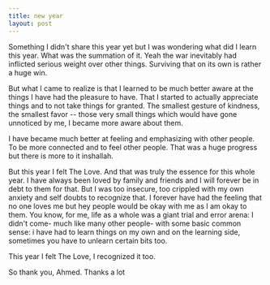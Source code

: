 ```yaml
---
title: new year
layout: post
---
```



Something I didn't share this year yet but I was wondering what did I learn this year. What was the summation of it. Yeah the war inevitably had inflicted serious weight over other things. Surviving that on its own is rather a huge win.

But what I came to realize is that I learned to be much better aware at the things I have had the pleasure to have. That I started to actually appreciate things and to not take things for granted. The smallest gesture of kindness, the smallest favor -- those very small things which would have gone unnoticed by me, I became more aware about them.

I have became much better at feeling and emphasizing with other people. To be more connected and to feel other people. That was a huge progress but there is more to it inshallah.

But this year I felt The Love. And that was truly the essence for this whole year. I have always been loved by family and friends and I will forever be in debt to them for that. But I was too insecure, too crippled with my own anxiety and self doubts to recognize that. I forever have had the feeling that no one loves me but hey people would be okay with me as I am okay to them. You know, for me, life as a whole was a giant trial and error arena: I didn't come- much like many other people- with some basic common sense: i have had to learn things on my own and on the learning side, sometimes you have to unlearn certain bits too.

This year I felt The Love, I recognized it too.

So thank you, Ahmed. Thanks a lot
